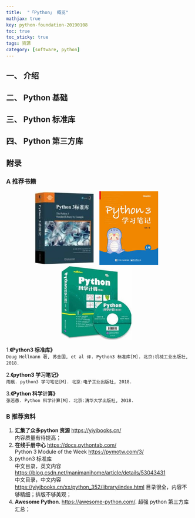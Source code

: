 ```yaml
---
title:  "「Python」 概览"
mathjax: true
key: python-foundation-20190108
toc: true
toc_sticky: true
tags: 资源
category: [software, python]
---
```


## 一、 介绍

## 二、 Python 基础

## 三、 Python 标准库

## 四、 Python 第三方库


## 附录
### A 推荐书籍

<center class="half">
  <img src="/assets/images/programming/python/python3_stl.jpeg" height="200"/>&emsp;<img src="/assets/images/programming/python/python3_study_notes.jpeg" height="200"/>&emsp;<img src="/assets/images/programming/python/python_calsulation.jpeg" height="200"/>&emsp;
</center>

1.**《Python3 标准库》**  
`Doug Hellmann 著, 苏金国, et al 译. Python3 标准库[M]. 北京:机械工业出版社, 2018.`  

2.**《python3 学习笔记》**  
`雨痕. python3 学习笔记[M]. 北京:电子工业出版社, 2018.`  

3.**《Python 科学计算》**  
`张若愚. Python 科学计算[M]. 北京:清华大学出版社, 2018.`  


### B 推荐资料
1. **汇集了众多python 资源** <https://yiyibooks.cn/>  
内容质量有待提高；  
2. **在线手册中心** <https://docs.pythontab.com/>  
Python 3 Module of the Week https://pymotw.com/3/  
3. python3 标准库   
中文目录，英文内容 <https://blog.csdn.net/manimanihome/article/details/53043431>  
中文目录，中文内容 <https://yiyibooks.cn/xx/python_352/library/index.html> 目录很全，内容不够精细；排版不够美观；  
4. **Awesome Python**. <https://awesome-python.com/>. 超强 python 第三方库汇总；   
